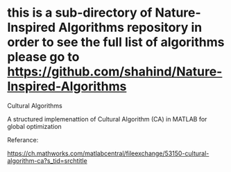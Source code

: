 # this is a sub-directory of Nature-Inspired Algorithms repository in order to see the full list of algorithms please go to https://github.com/shahind/Nature-Inspired-Algorithms

Cultural Algorithms

A structured implemenattion of Cultural Algorithm (CA) in MATLAB for global optimization

Referance:

https://ch.mathworks.com/matlabcentral/fileexchange/53150-cultural-algorithm-ca?s_tid=srchtitle
